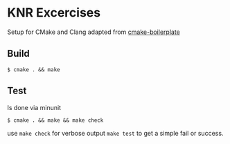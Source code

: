 # KNR Excercises

Setup for CMake and Clang adapted
from [cmake-boilerplate](https://github.com/arunoda/cmake-boilerplate)

## Build

```
$ cmake . && make
```

## Test

Is done via minunit

```
$ cmake . && make && make check
```

use `make check` for verbose output `make test` to get a simple fail or success.


